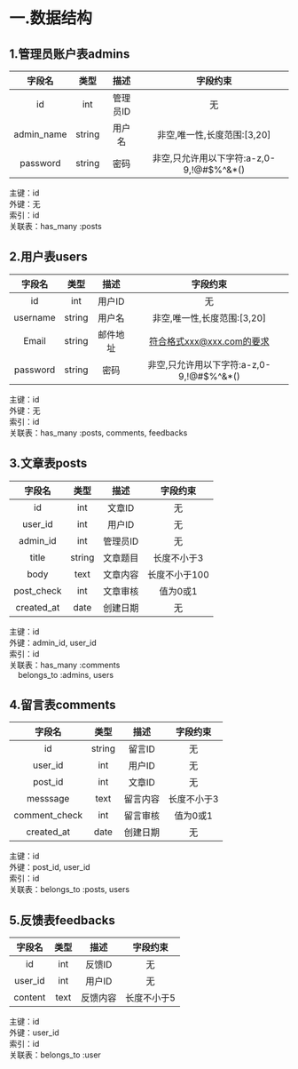 # 一.数据结构
## 1.管理员账户表admins

| 字段名 | 类型 | 描述 | 字段约束 |
| :-: | :-: | :-: | :-: |
| id | int | 管理员ID | 无 |
| admin_name | string | 用户名 | 非空,唯一性,长度范围:[3,20] |
| password | string | 密码 | 非空,只允许用以下字符:a-z,0-9,!@#$%^&*() |

主键：id <br>
外键：无 <br>
索引：id <br>
关联表：has_many :posts <br>

## 2.用户表users

| 字段名 | 类型 | 描述 | 字段约束 |
| :-: | :-: | :-: | :-: |
| id | int | 用户ID | 无 |
| username | string | 用户名 | 非空,唯一性,长度范围:[3,20] |
| Email | string | 邮件地址 | 符合格式xxx@xxx.com的要求 |
| password | string | 密码 | 非空,只允许用以下字符:a-z,0-9,!@#$%^&*() |

主键：id <br>
外键：无 <br>
索引：id <br>
关联表：has_many :posts, comments, feedbacks <br>

## 3.文章表posts

| 字段名 | 类型 | 描述 | 字段约束 |
| :-: | :-: | :-: | :-: |
| id | int | 文章ID | 无 |
| user_id | int | 用户ID | 无 |
| admin_id | int | 管理员ID | 无 |
| title | string | 文章题目 | 长度不小于3 |
| body | text | 文章内容 | 长度不小于100 |
| post_check | int | 文章审核 | 值为0或1 |
| created_at | date | 创建日期 | 无 |

主键：id <br>
外键：admin_id, user_id <br>
索引：id <br>
关联表：has_many :comments <br>
&nbsp;&nbsp;&nbsp;&nbsp;belongs_to :admins, users <br>

## 4.留言表comments

| 字段名 | 类型 | 描述 | 字段约束 |
| :-: | :-: | :-: | :-: |
| id | string | 留言ID | 无 |
| user_id | int | 用户ID | 无 |
| post_id | int | 文章ID | 无 |
| messsage | text | 留言内容 | 长度不小于3 |
| comment_check | int | 留言审核 | 值为0或1 |
| created_at | date | 创建日期 | 无 |

主键：id <br>
外键：post_id, user_id <br>
索引：id <br>
关联表：belongs_to :posts, users <br>

## 5.反馈表feedbacks

| 字段名 | 类型 | 描述 | 字段约束 |
| :-: | :-: | :-: | :-: |
| id | int | 反馈ID | 无 |
| user_id | int | 用户ID | 无 |
| content | text | 反馈内容 | 长度不小于5 |

主键：id <br>
外键：user_id <br>
索引：id <br>
关联表：belongs_to :user <br>


